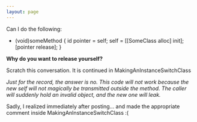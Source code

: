 ```yaml
---
layout: page
---
```


Can I do the following:

    
- (void)someMethod
{
     id pointer = self;
     self = [[SomeClass alloc] init];
     [pointer release];
}


**Why do you want to release yourself?**

Scratch this conversation.  It is continued in MakingAnInstanceSwitchClass

*Just for the record, the answer is no. This code will not work because the new     self will not magically be transmitted outside the method. The caller will suddenly hold an invalid object, and the new one will leak.*

Sadly, I realized immediately after posting... and made the appropriate comment inside MakingAnInstanceSwitchClass :(
